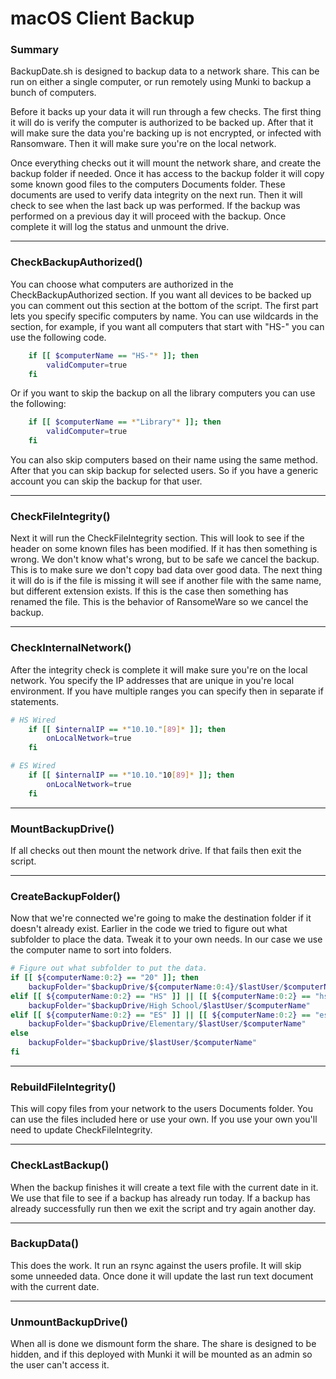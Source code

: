 # macOS Client Backup

### Summary
BackupDate.sh is designed to backup data to a network share.  This can be run on either a single computer, or run remotely using Munki to backup a bunch of computers.

Before it backs up your data it will run through a few checks.  The first thing it will do is verify the computer is authorized to be backed up.  After that it will make sure the data you're backing up is not encrypted, or infected with Ransomware.  Then it will make sure you're on the local network.  

Once everything checks out it will mount the network share, and create the backup folder if needed.  Once it has access to the backup folder it will copy some known good files to the computers Documents folder.  These documents are used to verify data integrity on the next run.  Then it will check to see when the last back up was performed.  If the backup was performed on a previous day it will proceed with the backup.  Once complete it will log the status and unmount the drive.

---
### CheckBackupAuthorized()
You can choose what computers are authorized in the CheckBackupAuthorized section.  If you want all devices to be backed up you can comment out this section at the bottom of the script.  The first part lets you specify specific computers by name.  You can use wildcards in the section, for example, if you want all computers that start with "HS-" you can use the following code.

``` Bash
	if [[ $computerName == "HS-"* ]]; then
		validComputer=true
	fi
```

Or if you want to skip the backup on all the library computers you can use the following:

``` Bash
	if [[ $computerName == *"Library"* ]]; then
		validComputer=true
	fi
```

You can also skip computers based on their name using the same method.  After that you can skip backup for selected users.  So if you have a generic account you can skip the backup for that user.

---
### CheckFileIntegrity()
Next it will run the CheckFileIntegrity section.  This will look to see if the header on some known files has been modified.  If it has then something is wrong.  We don't know what's wrong, but to be safe we cancel the backup.  This is to make sure we don't copy bad data over good data.  The next thing it will do is if the file is missing it will see if another file with the same name, but different extension exists.  If this is the case then something has renamed the file.  This is the behavior of RansomeWare so we cancel the backup.  

---
### CheckInternalNetwork()
After the integrity check is complete it will make sure you're on the local network.  You specify the IP addresses that are unique in you're local environment.  If you have multiple ranges you can specify then in separate if statements.

``` Bash
# HS Wired
	if [[ $internalIP == *"10.10."[89]* ]]; then
		onLocalNetwork=true
	fi

# ES Wired
    if [[ $internalIP == *"10.10."10[89]* ]]; then
		onLocalNetwork=true
	fi
```

---
### MountBackupDrive()
If all checks out then mount the network drive.  If that fails then exit the script.

---
### CreateBackupFolder()
Now that we're connected we're going to make the destination folder if it doesn't already exist.  Earlier in the code we tried to figure out what subfolder to place the data.  Tweak it to your own needs.  In our case we use the computer name to sort into folders.

``` Bash
# Figure out what subfolder to put the data.
if [[ ${computerName:0:2} == "20" ]]; then
	backupFolder="$backupDrive/${computerName:0:4}/$lastUser/$computerName"
elif [[ ${computerName:0:2} == "HS" ]] || [[ ${computerName:0:2} == "hs" ]]; then
	backupFolder="$backupDrive/High School/$lastUser/$computerName"
elif [[ ${computerName:0:2} == "ES" ]] || [[ ${computerName:0:2} == "es" ]]; then
	backupFolder="$backupDrive/Elementary/$lastUser/$computerName"
else
	backupFolder="$backupDrive/$lastUser/$computerName"
fi
```
---
### RebuildFileIntegrity()
This will copy files from your network to the users Documents folder.  You can use the files included here or use your own.  If you use your own you'll need to update CheckFileIntegrity.

---
### CheckLastBackup()
When the backup finishes it will create a text file with the current date in it.  We use that file to see if a backup has already run today.  If a backup has already successfully run then we exit the script and try again another day.

---
### BackupData()
This does the work.  It run an rsync against the users profile.  It will skip some unneeded data.  Once done it will update the last run text document with the current date.

---
### UnmountBackupDrive()
When all is done we dismount form the share.  The share is designed to be hidden, and if this deployed with Munki it will be mounted as an admin so the user can't access it.